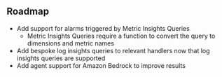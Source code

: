## Roadmap
- Add support for alarms triggered by Metric Insights Queries
    - Metric Insights Queries require a function to convert the query to dimensions and metric names
- Add bespoke log insights queries to relevant handlers now that log insights queries are supported
- Add agent support for Amazon Bedrock to improve results